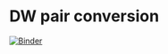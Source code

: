# DW pair conversion

[![Binder](https://mybinder.org/badge_logo.svg)](https://mybinder.org/v2/gh/lang-m/skpm22?urlpath=lab/tree/notebook.html)
